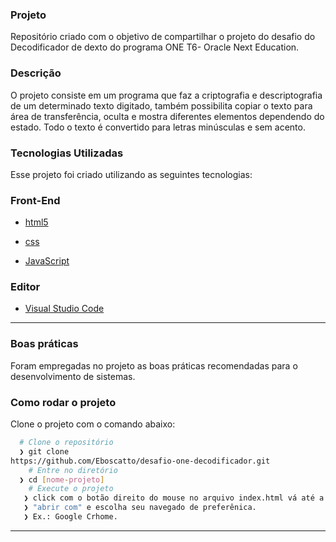 ### Projeto
Repositório criado com o objetivo de compartilhar o projeto do desafio do Decodificador de dexto do programa ONE T6- Oracle Next Education.
### Descrição
O projeto consiste em um programa que faz a criptografia e descriptografia de um determinado texto digitado, também possibilita copiar o texto para área de transferência, oculta e mostra diferentes elementos dependendo do estado. Todo o texto é convertido para letras minúsculas e sem acento.
### Tecnologias Utilizadas
Esse projeto foi criado utilizando as seguintes tecnologias:
### Front-End
- [html5](https://www.w3schools.com/html/)

- [css](https://www.w3schools.com/css/)

- [JavaScript](https://www.javascript.com/)

### Editor
- [Visual Studio Code](https://code.visualstudio.com/)

---

### Boas práticas
Foram empregadas no projeto as boas práticas recomendadas para o desenvolvimento de sistemas.

### Como rodar o projeto
Clone o projeto com o comando abaixo:
```bash
  # Clone o repositório
  ❯ git clone 
https://github.com/Eboscatto/desafio-one-decodificador.git
	# Entre no diretório
  ❯ cd [nome-projeto]
	# Execute o projeto
   ❯ click com o botão direito do mouse no arquivo index.html vá até a opção
   ❯ "abrir com" e escolha seu navegado de preferênica. 
   ❯ Ex.: Google Crhome.
```
---
